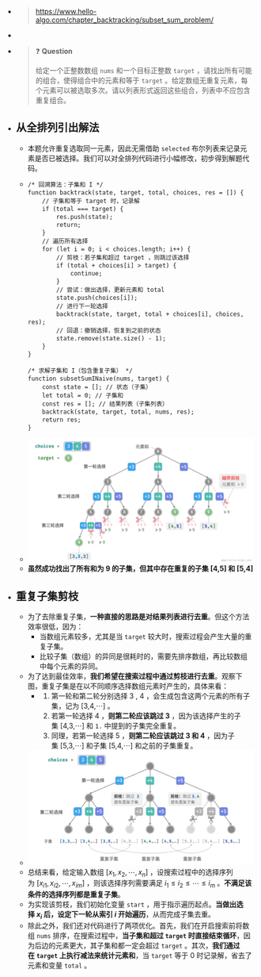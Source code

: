 - > https://www.hello-algo.com/chapter_backtracking/subset_sum_problem/
-
- > ❓ **Question**
  >
  > 给定一个正整数数组 `nums` 和一个目标正整数 `target` ，请找出所有可能的组合，使得组合中的元素和等于 `target` 。给定数组无重复元素，每个元素可以被选取多次。请以列表形式返回这些组合，列表中不应包含重复组合。
- ## 从全排列引出解法
	- 本题允许重复选取同一元素，因此无需借助 `selected` 布尔列表来记录元素是否已被选择。我们可以对全排列代码进行小幅修改，初步得到解题代码。
	- ```
	  /* 回溯算法：子集和 I */
	  function backtrack(state, target, total, choices, res = []) {
	      // 子集和等于 target 时，记录解
	      if (total === target) {
	          res.push(state);
	          return;
	      }
	      // 遍历所有选择
	      for (let i = 0; i < choices.length; i++) {
	          // 剪枝：若子集和超过 target ，则跳过该选择
	          if (total + choices[i] > target) {
	              continue;
	          }
	          // 尝试：做出选择，更新元素和 total
	          state.push(choices[i]);
	          // 进行下一轮选择
	          backtrack(state, target, total + choices[i], choices, res);
	          // 回退：撤销选择，恢复到之前的状态
	          state.remove(state.size() - 1);
	      }
	  }
	  
	  /* 求解子集和 I（包含重复子集） */
	  function subsetSumINaive(nums, target) {
	      const state = []; // 状态（子集）
	      let total = 0; // 子集和
	      const res = []; // 结果列表（子集列表）
	      backtrack(state, target, total, nums, res);
	      return res;
	  }
	  ```
	- ![image.png](../assets/image_1688724029170_0.png)
	- **虽然成功找出了所有和为 9 的子集，但其中存在重复的子集 [4,5] 和 [5,4]**
- ## 重复子集剪枝
	- 为了去除重复子集，**一种直接的思路是对结果列表进行去重**。但这个方法效率很低，因为：
		- 当数组元素较多，尤其是当 `target` 较大时，搜索过程会产生大量的重复子集。
		- 比较子集（数组）的异同是很耗时的，需要先排序数组，再比较数组中每个元素的异同。
	- 为了达到最佳效率，**我们希望在搜索过程中通过剪枝进行去重**。观察下图，重复子集是在以不同顺序选择数组元素时产生的，具体来看：
		- 1. 第一轮和第二轮分别选择 3 , 4 ，会生成包含这两个元素的所有子集，记为 [3,4,⋯] 。
		  2. 若第一轮选择 4 ，**则第二轮应该跳过 3** ，因为该选择产生的子集 [4,3,⋯] 和 `1.` 中提到的子集完全重复。
		  3. 同理，若第一轮选择 5 ，**则第二轮应该跳过 3 和 4** ，因为子集 [5,3,⋯] 和子集 [5,4,⋯] 和之前的子集重复。
	- ![image.png](../assets/image_1688725304951_0.png)
	- 总结来看，给定输入数组 $[x_1,x_2,⋯,x_n]$ ，设搜索过程中的选择序列为 $[x_{i1},x_{i2},⋯,x_{im}]$ ，则该选择序列需要满足 $i_1≤i_2≤⋯≤i_m$ 。**不满足该条件的选择序列都是重复子集**。
	- 为实现该剪枝，我们初始化变量 `start` ，用于指示遍历起点。**当做出选择 $x_i$ 后，设定下一轮从索引 $i$ 开始遍历**，从而完成子集去重。
	- 除此之外，我们还对代码进行了两项优化。首先，我们在开启搜索前将数组 `nums` 排序，在搜索过程中，**当子集和超过 `target` 时直接结束循环**，因为后边的元素更大，其子集和都一定会超过 `target` 。其次，**我们通过在 `target` 上执行减法来统计元素和**，当 `target` 等于 0 时记录解，省去了元素和变量 `total` 。